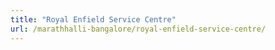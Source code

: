 ```yaml
---
title: "Royal Enfield Service Centre"
url: /marathhalli-bangalore/royal-enfield-service-centre/
---
```

